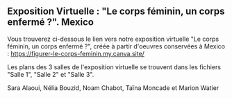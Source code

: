 ## Exposition Virtuelle : "Le corps féminin, un corps enfermé ?". Mexico

Vous trouverez ci-dessous le lien vers notre exposition virtuelle "Le corps féminin, un corps enfermé ?", créée à partir d'oeuvres conservées à Mexico : https://figurer-le-corps-feminin.my.canva.site/

Les plans des 3 salles de l'exposition virtuelle se trouvent dans les fichiers "Salle 1", "Salle 2" et "Salle 3".

Sara Alaoui, Nélia Bouzid, Noam Chabot, Taïna Moncade et Marion Watier
